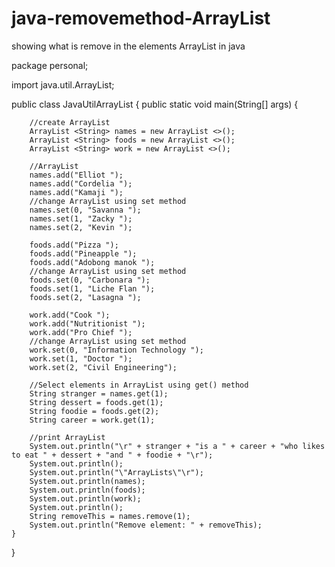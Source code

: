 # java-removemethod-ArrayList
showing what is remove in the elements ArrayList in java


package personal;

import java.util.ArrayList;

public class JavaUtilArrayList {
	public static void main(String[] args) {
		
		//create ArrayList
		ArrayList <String> names = new ArrayList <>();
		ArrayList <String> foods = new ArrayList <>();
		ArrayList <String> work = new ArrayList <>();
		
		//ArrayList
		names.add("Elliot ");
		names.add("Cordelia ");
		names.add("Kamaji ");
		//change ArrayList using set method
		names.set(0, "Savanna ");
		names.set(1, "Zacky ");
		names.set(2, "Kevin ");
		
		foods.add("Pizza ");
		foods.add("Pineapple ");
		foods.add("Adobong manok ");
		//change ArrayList using set method
		foods.set(0, "Carbonara ");
		foods.set(1, "Liche Flan ");
		foods.set(2, "Lasagna ");
		
		work.add("Cook ");
		work.add("Nutritionist ");
		work.add("Pro Chief ");
		//change ArrayList using set method
		work.set(0, "Information Technology ");
		work.set(1, "Doctor ");
		work.set(2, "Civil Engineering");
		
		//Select elements in ArrayList using get() method 
		String stranger = names.get(1);
		String dessert = foods.get(1);
		String foodie = foods.get(2);
		String career = work.get(1);
		
		//print ArrayList
		System.out.println("\r" + stranger + "is a " + career + "who likes to eat " + dessert + "and " + foodie + "\r");
		System.out.println();
		System.out.println("\"ArrayLists\"\r");
		System.out.println(names);
		System.out.println(foods);
		System.out.println(work);
		System.out.println();
		String removeThis = names.remove(1);
		System.out.println("Remove element: " + removeThis);
	}
}



